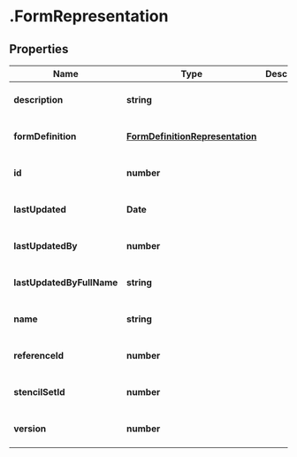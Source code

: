 # .FormRepresentation

## Properties
Name | Type | Description | Notes
------------ | ------------- | ------------- | -------------
**description** | **string** |  | [optional] [default to null]
**formDefinition** | [**FormDefinitionRepresentation**](FormDefinitionRepresentation.md) |  | [optional] [default to null]
**id** | **number** |  | [optional] [default to null]
**lastUpdated** | **Date** |  | [optional] [default to null]
**lastUpdatedBy** | **number** |  | [optional] [default to null]
**lastUpdatedByFullName** | **string** |  | [optional] [default to null]
**name** | **string** |  | [optional] [default to null]
**referenceId** | **number** |  | [optional] [default to null]
**stencilSetId** | **number** |  | [optional] [default to null]
**version** | **number** |  | [optional] [default to null]


